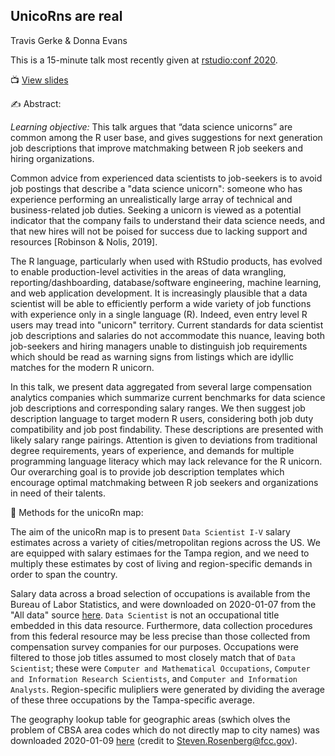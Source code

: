 ## UnicoRns are real

[slides]: https://unicoRns-are-real.netlify.com/

Travis Gerke &#38; Donna Evans

This is a 15-minute talk most recently given at [rstudio:conf 2020](https://web.cvent.com/event/36ebe042-0113-44f1-8e36-b9bc5d0733bf/).

&#x1F4FA; [View slides][slides]

&#x270D;&#xFE0F; Abstract: 

<i>Learning objective:</i> This talk argues that “data science unicorns” are common among the R user base, and gives suggestions for next generation job descriptions that improve matchmaking between R job seekers and hiring organizations.

Common advice from experienced data scientists to job-seekers is to avoid job postings that describe a "data science unicorn": someone who has experience performing an unrealistically large array of technical and business-related job duties. Seeking a unicorn is viewed as a potential indicator that the company fails to understand their data science needs, and that new hires will not be poised for success due to lacking support and resources [Robinson & Nolis, 2019].

The R language, particularly when used with RStudio products, has evolved to enable production-level activities in the areas of data wrangling, reporting/dashboarding, database/software engineering, machine learning, and web application development. It is increasingly plausible that a data scientist will be able to efficiently perform a wide variety of job functions with experience only in a single language (R). Indeed, even entry level R users may tread into "unicorn" territory. Current standards for data scientist job descriptions and salaries do not accommodate this nuance, leaving both job-seekers and hiring managers unable to distinguish job requirements which should be read as warning signs from listings which are idyllic matches for the modern R unicorn.

In this talk, we present data aggregated from several large compensation analytics companies which summarize current benchmarks for data science job descriptions and corresponding salary ranges. We then suggest job description language to target modern R users, considering both job duty compatibility and job post findability. These descriptions are presented with likely salary range pairings. Attention is given to deviations from traditional degree requirements, years of experience, and demands for multiple programming language literacy which may lack relevance for the R unicorn. Our overarching goal is to provide job description templates which encourage optimal matchmaking between R job seekers and organizations in need of their talents.

&#x1F9EE; Methods for the unicoRn map: 

The aim of the unicoRn map is to present `Data Scientist I-V` salary estimates across a variety of cities/metropolitan regions across the US. We are equipped with salary estimaes for the Tampa region, and we need to multiply these estimates by cost of living and region-specific demands in order to span the country. 

Salary data across a broad selection of occupations is available from the Bureau of Labor Statistics, and were downloaded on 2020-01-07 from the "All data" source [here](https://www.bls.gov/oes/tables.htm). `Data Scientist` is not an occupational title embedded in this data resource. Furthermore, data collection procedures from this federal resource may be less precise than those collected from compensation survey companies for our purposes. Occupations were filtered to those job titles assumed to most closely match that of `Data Scientist`; these were `Computer and Mathematical Occupations`, `Computer and Information Research Scientists`, and `Computer and Information Analysts`. Region-specific mulipliers were generated by dividing the average of these three occupations by the Tampa-specific average. 

The geography lookup table for geographic areas (swhich olves the problem of CBSA area codes which do not directly map to city names) was downloaded 2020-01-09 [here](https://opendata.fcc.gov/Wireline/Geography-Lookup-Table/v5vt-e7vw) (credit to Steven.Rosenberg@fcc.gov).
